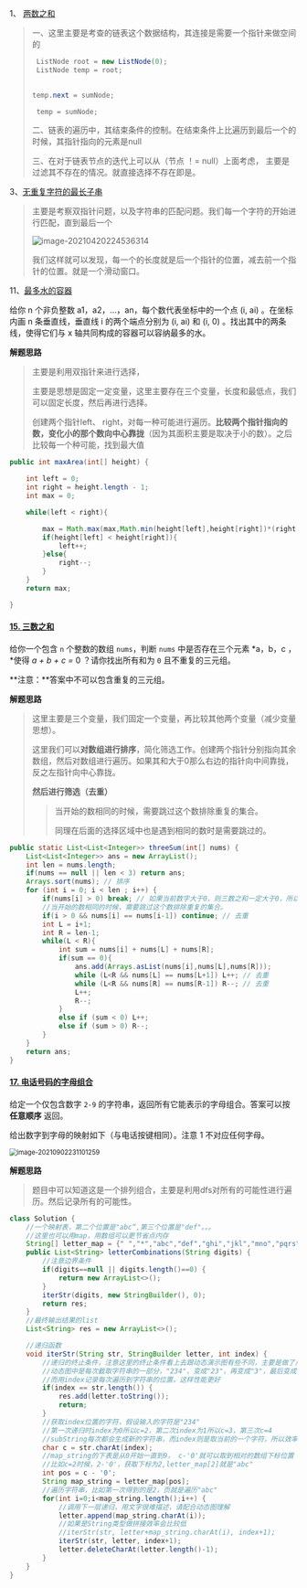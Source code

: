 1、 [两数之和](https://leetcode-cn.com/problems/two-sum/)

> 一、这里主要是考查的链表这个数据结构，其连接是需要一个指针来做空间的
>
> ```java
>  ListNode root = new ListNode(0);
>  ListNode temp = root;
>  
> 
> temp.next = sumNode;
> 
>  temp = sumNode;
> ```
>
> 二、链表的遍历中，其结束条件的控制。在结束条件上比遍历到最后一个的时候，其指针指向的元素是null
>
> 三、在对于链表节点的迭代上可以从（节点 ！= null）上面考虑， 主要是过滤其不存在的情况。就直接选择不存在即是。

3、[无重复字符的最长子串](https://leetcode-cn.com/problems/longest-substring-without-repeating-characters/)

> 主要是考察双指针问题，以及字符串的匹配问题。我们每一个字符的开始进行匹配，直到最后一个
>
> ![image-20210420224536314](C:\Users\大梦\AppData\Roaming\Typora\typora-user-images\image-20210420224536314.png)
>
> 我们这样就可以发现，每一个的长度就是后一个指针的位置，减去前一个指针的位置。就是一个滑动窗口。

11、[最多水的容器](https://leetcode-cn.com/problems/container-with-most-water/)

给你 n 个非负整数 a1，a2，...，an，每个数代表坐标中的一个点 (i, ai) 。在坐标内画 n 条垂直线，垂直线 i 的两个端点分别为 (i, ai) 和 (i, 0) 。找出其中的两条线，使得它们与 x 轴共同构成的容器可以容纳最多的水。

**解题思路**

> 主要是利用双指针来进行选择，
>
> ​	主要是思想是固定一定变量，这里主要存在三个变量，长度和最低点，我们可以固定长度，然后再进行选择。
>
> 创建两个指针left、 right，对每一种可能进行遍历。**比较两个指针指向的数，变化小的那个数向中心靠拢**（因为其面积主要是取决于小的数）。之后比较每一个种可能，找到最大值

```java
public int maxArea(int[] height) {

    int left = 0;
    int right = height.length - 1;
    int max = 0;

    while(left < right){

        max = Math.max(max,Math.min(height[left],height[right])*(right - left));
        if(height[left] < height[right]){
            left++;
        }else{
            right--;
        }
    }
    return max;

}
```

#### [15. 三数之和](https://leetcode-cn.com/problems/3sum/)

给你一个包含 `n` 个整数的数组 `nums`，判断 `nums` 中是否存在三个元素 *a，b，c ，*使得 *a + b + c =* 0 ？请你找出所有和为 `0` 且不重复的三元组。

**注意：**答案中不可以包含重复的三元组。

**解题思路**

> 这里主要是三个变量，我们固定一个变量，再比较其他两个变量（减少变量思想）。
>
> 这里我们可以**对数组进行排序**，简化筛选工作。创建两个指针分别指向其余数组，然后对数组进行遍历。如果其和大于0那么右边的指针向中间靠拢，反之左指针向中心靠拢。
>
> **然后进行筛选（去重）**
>
> >  当开始的数相同的时候，需要跳过这个数排除重复的集合。
> >
> > 同理在后面的选择区域中也是遇到相同的数时是需要跳过的。

```java
public static List<List<Integer>> threeSum(int[] nums) {
    List<List<Integer>> ans = new ArrayList();
    int len = nums.length;
    if(nums == null || len < 3) return ans;
    Arrays.sort(nums); // 排序
    for (int i = 0; i < len ; i++) {
        if(nums[i] > 0) break; // 如果当前数字大于0，则三数之和一定大于0，所以结束循环
        //当开始的数相同的时候，需要跳过这个数排除重复的集合。
        if(i > 0 && nums[i] == nums[i-1]) continue; // 去重
        int L = i+1;
        int R = len-1;
        while(L < R){
            int sum = nums[i] + nums[L] + nums[R];
            if(sum == 0){
                ans.add(Arrays.asList(nums[i],nums[L],nums[R]));
                while (L<R && nums[L] == nums[L+1]) L++; // 去重
                while (L<R && nums[R] == nums[R-1]) R--; // 去重
                L++;
                R--;
            }
            else if (sum < 0) L++;
            else if (sum > 0) R--;
        }
    }
    return ans;
}
```

#### [17. 电话号码的字母组合](https://leetcode-cn.com/problems/letter-combinations-of-a-phone-number/)



给定一个仅包含数字 `2-9` 的字符串，返回所有它能表示的字母组合。答案可以按 **任意顺序** 返回。

给出数字到字母的映射如下（与电话按键相同）。注意 1 不对应任何字母。

<img src="C:\Users\大梦\AppData\Roaming\Typora\typora-user-images\image-20210902231101259.png" alt="image-20210902231101259" style="zoom: 80%;" />

**解题思路**

> 题目中可以知道这是一个排列组合，主要是利用dfs对所有的可能性进行遍历。然后记录所有的可能性。

```java
class Solution {
    //一个映射表，第二个位置是"abc“,第三个位置是"def"。。。
    //这里也可以用map，用数组可以更节省点内存
    String[] letter_map = {" ","*","abc","def","ghi","jkl","mno","pqrs","tuv","wxyz"};
    public List<String> letterCombinations(String digits) {
        //注意边界条件
        if(digits==null || digits.length()==0) {
            return new ArrayList<>();
        }
        iterStr(digits, new StringBuilder(), 0);
        return res;
    }
    //最终输出结果的list
    List<String> res = new ArrayList<>();

    //递归函数
    void iterStr(String str, StringBuilder letter, int index) {
        //递归的终止条件，注意这里的终止条件看上去跟动态演示图有些不同，主要是做了点优化
        //动态图中是每次截取字符串的一部分，"234"，变成"23"，再变成"3"，最后变成""，这样性能不佳
        //而用index记录每次遍历到字符串的位置，这样性能更好
        if(index == str.length()) {
            res.add(letter.toString());
            return;
        }
        //获取index位置的字符，假设输入的字符是"234"
        //第一次递归时index为0所以c=2，第二次index为1所以c=3，第三次c=4
        //subString每次都会生成新的字符串，而index则是取当前的一个字符，所以效率更高一点
        char c = str.charAt(index);
        //map_string的下表是从0开始一直到9， c-'0'就可以取到相对的数组下标位置
        //比如c=2时候，2-'0'，获取下标为2,letter_map[2]就是"abc"
        int pos = c - '0';
        String map_string = letter_map[pos];
        //遍历字符串，比如第一次得到的是2，页就是遍历"abc"
        for(int i=0;i<map_string.length();i++) {
            //调用下一层递归，用文字很难描述，请配合动态图理解
            letter.append(map_string.charAt(i));
            //如果是String类型做拼接效率会比较低
            //iterStr(str, letter+map_string.charAt(i), index+1);
            iterStr(str, letter, index+1);
            letter.deleteCharAt(letter.length()-1);
        }
    }
}
```